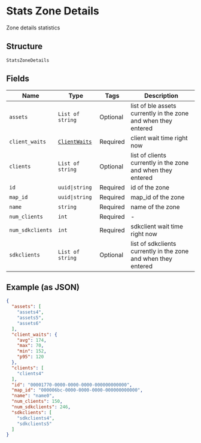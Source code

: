 
# Stats Zone Details

Zone details statistics

## Structure

`StatsZoneDetails`

## Fields

| Name | Type | Tags | Description |
|  --- | --- | --- | --- |
| `assets` | `List of string` | Optional | list of ble assets currently in the zone and when they entered |
| `client_waits` | [`ClientWaits`](../../doc/models/client-waits.md) | Required | client wait time right now |
| `clients` | `List of string` | Optional | list of clients currently in the zone and when they entered |
| `id` | `uuid\|string` | Required | id of the zone |
| `map_id` | `uuid\|string` | Required | map_id of the zone |
| `name` | `string` | Required | name of the zone |
| `num_clients` | `int` | Required | - |
| `num_sdkclients` | `int` | Required | sdkclient wait time right now |
| `sdkclients` | `List of string` | Optional | list of sdkclients currently in the zone and when they entered |

## Example (as JSON)

```json
{
  "assets": [
    "assets4",
    "assets5",
    "assets6"
  ],
  "client_waits": {
    "avg": 174,
    "max": 70,
    "min": 152,
    "p95": 120
  },
  "clients": [
    "clients4"
  ],
  "id": "00001770-0000-0000-0000-000000000000",
  "map_id": "000006bc-0000-0000-0000-000000000000",
  "name": "name0",
  "num_clients": 150,
  "num_sdkclients": 246,
  "sdkclients": [
    "sdkclients4",
    "sdkclients5"
  ]
}
```

